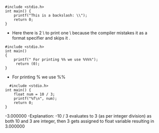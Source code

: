 ```
#include <stdio.h>
int main() {
    printf("This is a backslash: \\");
    return 0;
}
```
- Here there is 2 \\ to print one \ because the compiler mistakes it as a format specifier and skips it . 
```
#include <stdio.h>
int main() 
{ 
    printf(" For printing %% we use %%%%"); 
     return (0); 
}
```
- For printing % we use %%
```
  #include <stdio.h>
int main() {
    float num = 10 / 3;
    printf("%f\n", num);
    return 0;
}
```
-3.000000
-Explanation:
-10 / 3 evaluates to 3 (as per integer division) as both 10 and 3 are integer, then 3 gets assigned to float variable resulting in 3.000000


